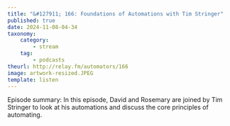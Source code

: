 ```yaml
---
title: "&#127911; 166: Foundations of Automations with Tim Stringer"
published: true
date: 2024-11-08-04-34
taxonomy:
    category:
        - stream
    tag:
        - podcasts
theurl: http://relay.fm/automators/166
image: artwork-resized.JPEG
template: listen
---
```


Episode summary: In this episode, David and Rosemary are joined by Tim Stringer to look at his automations and discuss the core principles of automating.
